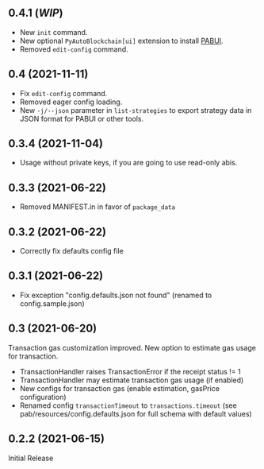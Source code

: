 ## 0.4.1 (***WIP***)

* New `init` command.
* New optional `PyAutoBlockchain[ui]` extension to install [PABUI](https://github.com/manuelpepe/PABUI).
* Removed `edit-config` command.

## 0.4 (2021-11-11)

* Fix `edit-config` command.
* Removed eager config loading.
* New `-j/--json` parameter in `list-strategies` to export strategy data in JSON format for PABUI or other tools. 

## 0.3.4 (2021-11-04)

* Usage without private keys, if you are going to use read-only abis.

## 0.3.3 (2021-06-22)

* Removed MANIFEST.in in favor of `package_data`

## 0.3.2 (2021-06-22)

* Correctly fix defaults config file

## 0.3.1 (2021-06-22)

* Fix exception "config.defaults.json not found" (renamed to config.sample.json)

## 0.3 (2021-06-20)

Transaction gas customization improved. New option to estimate gas usage for transaction.

* TransactionHandler raises TransactionError if the receipt status != 1
* TransactionHandler may estimate transaction gas usage (if enabled)
* New configs for transaction gas (enable estimation, gasPrice configuration)
* Renamed config `transactionTimeout` to `transactions.timeout` (see pab/resources/config.defaults.json for full schema with default values)

## 0.2.2 (2021-06-15)

Initial Release
